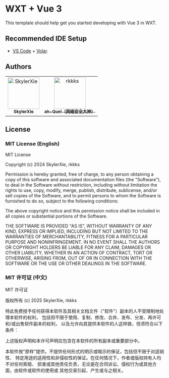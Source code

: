 # WXT + Vue 3

This template should help get you started developing with Vue 3 in WXT.

## Recommended IDE Setup

- [VS Code](https://code.visualstudio.com/) + [Volar](https://marketplace.visualstudio.com/items?itemName=Vue.volar).

## Authors

<table>
  <tr>
    <td align="center">
      <a href="https://github.com/SkylerXie">
        <img src="https://i.meee.com.tw/V9BPe8h.png" width="100px;" alt="SkylerXie"/>
        <br />
        <sub><b>SkylerXie</b></sub>
      </a>
    </td>
    <td align="center">
      <a href="https://github.com/ah-Quei">
        <img src="https://i.meee.com.tw/VpVqGY7.png" width="100px;" alt="rkkks"/>
        <br />
        <sub><b>ah-Quei（网络安全大神）</b></sub>
      </a>
    </td>
  </tr>
</table>

## License

### MIT License (English)

MIT License

Copyright (c) 2024 SkylerXie, rkkks

Permission is hereby granted, free of charge, to any person obtaining a copy
of this software and associated documentation files (the "Software"), to deal
in the Software without restriction, including without limitation the rights
to use, copy, modify, merge, publish, distribute, sublicense, and/or sell
copies of the Software, and to permit persons to whom the Software is
furnished to do so, subject to the following conditions:

The above copyright notice and this permission notice shall be included in all
copies or substantial portions of the Software.

THE SOFTWARE IS PROVIDED "AS IS", WITHOUT WARRANTY OF ANY KIND, EXPRESS OR
IMPLIED, INCLUDING BUT NOT LIMITED TO THE WARRANTIES OF MERCHANTABILITY,
FITNESS FOR A PARTICULAR PURPOSE AND NONINFRINGEMENT. IN NO EVENT SHALL THE
AUTHORS OR COPYRIGHT HOLDERS BE LIABLE FOR ANY CLAIM, DAMAGES OR OTHER
LIABILITY, WHETHER IN AN ACTION OF CONTRACT, TORT OR OTHERWISE, ARISING FROM,
OUT OF OR IN CONNECTION WITH THE SOFTWARE OR THE USE OR OTHER DEALINGS IN THE
SOFTWARE.

### MIT 许可证 (中文)

MIT 许可证

版权所有 (c) 2025 SkylerXie, rkkks

特此免费授予任何获得本软件及其相关文档文件（"软件"）副本的人不受限制地处理本软件的权利，
包括但不限于使用、复制、修改、合并、发布、分发、再许可和/或出售软件副本的权利，
以及允许向其提供本软件的人这样做，但须符合以下条件：

上述版权声明和本许可声明应包含在本软件的所有副本或重要部分中。

本软件按"原样"提供，不提供任何形式的明示或暗示的保证，包括但不限于对适销性、
特定用途的适用性和非侵权性的保证。在任何情况下，作者或版权持有人均不对任何索赔、
损害或其他责任负责，无论是在合同诉讼、侵权行为或其他方面，由软件或软件的使用或
其他交易引起、产生或与之相关。
